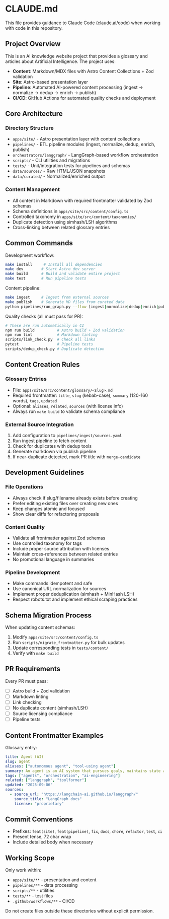 # CLAUDE.md

This file provides guidance to Claude Code (claude.ai/code) when working with code in this repository.

## Project Overview

This is an AI knowledge website project that provides a glossary and articles about Artificial Intelligence. The project uses:

- **Content**: Markdown/MDX files with Astro Content Collections + Zod validation
- **Site**: Astro-based presentation layer
- **Pipeline**: Automated AI-powered content processing (ingest → normalize → dedup → enrich → publish)
- **CI/CD**: GitHub Actions for automated quality checks and deployment

## Core Architecture

### Directory Structure

- `apps/site/` - Astro presentation layer with content collections
- `pipelines/` - ETL pipeline modules (ingest, normalize, dedup, enrich, publish)
- `orchestrators/langgraph/` - LangGraph-based workflow orchestration
- `scripts/` - CLI utilities and migrations
- `tests/` - Unit/integration tests for pipelines and schemas
- `data/sources/` - Raw HTML/JSON snapshots
- `data/curated/` - Normalized/enriched output

### Content Management

- All content in Markdown with required frontmatter validated by Zod schemas
- Schema definitions in `apps/site/src/content/config.ts`
- Controlled taxonomy in `apps/site/src/content/taxonomies/`
- Duplicate detection using simhash/LSH algorithms
- Cross-linking between related glossary entries

## Common Commands

Development workflow:

```bash
make install     # Install all dependencies
make dev        # Start Astro dev server
make build      # Build and validate entire project
make test       # Run pipeline tests
```

Content pipeline:

```bash
make ingest     # Ingest from external sources
make publish    # Generate MD files from curated data
python pipelines/run_graph.py --flow [ingest|normalize|dedup|enrich|publish|full]
```

Quality checks (all must pass for PR):

```bash
# These are run automatically in CI
npm run build          # Astro build + Zod validation
npm run lint           # Markdown linting
scripts/link_check.py  # Check all links
pytest                 # Pipeline tests
scripts/dedup_check.py # Duplicate detection
```

## Content Creation Rules

### Glossary Entries

- File: `apps/site/src/content/glossary/<slug>.md`
- Required frontmatter: `title`, `slug` (kebab-case), `summary` (120-160 words), `tags`, `updated`
- Optional: `aliases`, `related`, `sources` (with license info)
- Always run `make build` to validate schema compliance

### External Source Integration

1. Add configuration to `pipelines/ingest/sources.yaml`
2. Run ingest pipeline to fetch content
3. Check for duplicates with dedup tools
4. Generate markdown via publish pipeline
5. If near-duplicate detected, mark PR title with `merge-candidate`

## Development Guidelines

### File Operations

- Always check if slug/filename already exists before creating
- Prefer editing existing files over creating new ones
- Keep changes atomic and focused
- Show clear diffs for refactoring proposals

### Content Quality

- Validate all frontmatter against Zod schemas
- Use controlled taxonomy for tags
- Include proper source attribution with licenses
- Maintain cross-references between related entries
- No promotional language in summaries

### Pipeline Development

- Make commands idempotent and safe
- Use canonical URL normalization for sources
- Implement proper deduplication (simhash + MinHash LSH)
- Respect robots.txt and implement ethical scraping practices

## Schema Migration Process

When updating content schemas:

1. Modify `apps/site/src/content/config.ts`
2. Run `scripts/migrate_frontmatter.py` for bulk updates
3. Update corresponding tests in `tests/content/`
4. Verify with `make build`

## PR Requirements

Every PR must pass:

- [ ] Astro build + Zod validation
- [ ] Markdown linting
- [ ] Link checking
- [ ] No duplicate content (simhash/LSH)
- [ ] Source licensing compliance
- [ ] Pipeline tests

## Content Frontmatter Examples

Glossary entry:

```yaml
title: Agent (AI)
slug: agent
aliases: ["autonomous agent", "tool-using agent"]
summary: An agent is an AI system that pursues goals, maintains state and uses external tools in a perceive→plan→act→observe cycle.
tags: ["agents", "orchestration", "ai-engineering"]
related: ["langgraph", "toolformer"]
updated: "2025-09-06"
sources:
  - source_url: "https://langchain-ai.github.io/langgraph/"
    source_title: "LangGraph docs"
    license: "proprietary"
```

## Commit Conventions

- Prefixes: `feat(site)`, `feat(pipeline)`, `fix`, `docs`, `chore`, `refactor`, `test`, `ci`
- Present tense, 72 char wrap
- Include detailed body when necessary

## Working Scope

Only work within:

- `apps/site/**` - presentation and content
- `pipelines/**` - data processing
- `scripts/**` - utilities
- `tests/**` - test files
- `.github/workflows/**` - CI/CD

Do not create files outside these directories without explicit permission.
